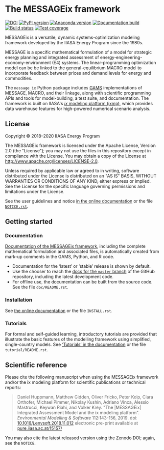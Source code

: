 # The MESSAGEix framework

[![DOI](https://zenodo.org/badge/DOI/10.5281/zenodo.4005684.svg)](https://doi.org/10.5281/zenodo.4005684)
[![PyPI version](https://img.shields.io/pypi/v/message_ix.svg)](https://pypi.python.org/pypi/message_ix/)
[![Anaconda version](https://img.shields.io/conda/vn/conda-forge/message-ix)](https://anaconda.org/conda-forge/message-ix)
[![Documentation build](https://readthedocs.com/projects/iiasa-energy-program-message-ix/badge/?version=master)](https://docs.messageix.org/en/master/)
[![Build status](https://github.com/iiasa/message_ix/workflows/pytest/badge.svg)](https://github.com/iiasa/message_ix/actions?query=workflow:pytest)
[![Test coverage](https://codecov.io/gh/iiasa/message_ix/branch/master/graph/badge.svg)](https://codecov.io/gh/iiasa/message_ix)


MESSAGEix is a versatile, dynamic systems-optimization modeling framework developed by the IIASA Energy Program since the 1980s.

MESSAGE is a specific mathematical formulation of a model for strategic energy planning and integrated assessment of energy-engineering-economy-environment (E4) systems.
The linear-programming optimization model can be be linked to the general-equilibrium MACRO model to incorporate feedback between prices and demand levels for energy and commodities.

The `message_ix` Python package includes [GAMS](http://www.gams.com) implementations of MESSAGE, MACRO, and their linkage, along with scientific programming APIs and tools for model-building, a test suite, and documentation.
The framework is built on IIASA's [*ix* modeling platform (ixmp)](https://github.com/iiasa/ixmp), which provides data warehouse features for high-powered numerical scenario analysis.


## License

Copyright © 2018–2020 IIASA Energy Program

The MESSAGEix framework is licensed under the Apache License, Version 2.0 (the
"License"); you may not use the files in this repository except in compliance
with the License. You may obtain a copy of the License at
<http://www.apache.org/licenses/LICENSE-2.0>.

Unless required by applicable law or agreed to in writing, software distributed under the License is distributed on an "AS IS" BASIS, WITHOUT WARRANTIES OR CONDITIONS OF ANY KIND, either express or implied. See the License for the specific language governing permissions and limitations under the License.

See the user guidelines and notice [in the online documentation](https://docs.messageix.org/en/stable/notice.html) or the file [`NOTICE.rst`](NOTICE.rst).


## Getting started

### Documentation

[Documentation of the MESSAGEix framework](https://docs.messageix.org/),
including the complete mathematical formulation and associated files, is
automatically created from mark-up comments in the GAMS, Python, and R code.

- Documentation for the ‘latest’ or ‘stable’ release is shown by default.
- Use the chooser to reach the [docs for the ``master`` branch](https://docs.messageix.org/en/master) of the GitHub repository, including the latest development code.
- For offline use, the documentation can be built from the source code.
  See the file `doc/README.rst`.

### Installation

See [the online documentation](https://docs.messageix.org/en/stable/#getting-started) or the file `INSTALL.rst`.

### Tutorials

For formal and self-guided learning, introductory tutorials are provided that
illustrate the basic features of the modelling framework using simplified, single-country models.
See [‘Tutorials’ in the documentation](https://docs.messageix.org/en/stable/tutorials.html) or the file `tutorial/README.rst`.


## Scientific reference

Please cite the following manuscript when using the MESSAGEix framework and/or
the ix modeling platform for scientific publications or technical reports:

> Daniel Huppmann, Matthew Gidden, Oliver Fricko, Peter Kolp, Clara Orthofer,
  Michael Pimmer, Nikolay Kushin, Adriano Vinca, Alessio Mastrucci,
  Keywan Riahi, and Volker Krey.
  "The |MESSAGEix| Integrated Assessment Model and the ix modeling platform".
  *Environmental Modelling & Software* 112:143-156, 2019.
  doi: [10.1016/j.envsoft.2018.11.012](https://doi.org/10.1016/j.envsoft.2018.11.012)
  electronic pre-print available at
  [pure.iiasa.ac.at/15157/](https://pure.iiasa.ac.at/15157/)

You may also cite the latest released version using the Zenodo DOI; again, see the `NOTICE`.
